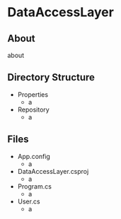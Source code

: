 # DataAccessLayer
## About
about
## Directory Structure
* Properties
  * a
* Repository
  * a
## Files
* App.config
  * a
* DataAccessLayer.csproj
  * a
* Program.cs
  * a
* User.cs
  * a
